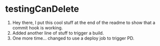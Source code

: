 # testingCanDelete

1. Hey there, I put this cool stuff at the end of the readme to show that a commit hook is working. 
2. Added another line of stuff to trigger a build. 
3. One more time... changed to use a deploy job to trigger PD. 

